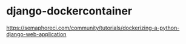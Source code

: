# django-dockercontainer
https://semaphoreci.com/community/tutorials/dockerizing-a-python-django-web-application
